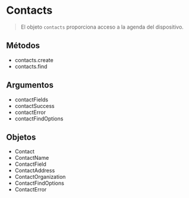 Contacts
========

> El objeto `contacts` proporciona acceso a la agenda del dispositivo.  

Métodos
-------

- contacts.create
- contacts.find

Argumentos
----------

- contactFields
- contactSuccess
- contactError
- contactFindOptions

Objetos
--------

- Contact
- ContactName
- ContactField
- ContactAddress
- ContactOrganization
- ContactFindOptions
- ContactError
